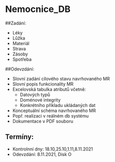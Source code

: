# Nemocnice_DB

##Zadání:
* Léky
* Lůžka
* Materiál
* Strava
* Zásoby
* Spotřeba
 
##Odevzdání:
* Slovní zadání cílového stavu navrhovaného MR
* Slovní popis funkcionality MR
* Excelovská tabulka atributů včetně:
	* Datových typů
	* Doménové integrity
	* Konkrétního příkladu ukládaných dat
* Konceptuální schéma navrhovaného MR
* Popř. realizaci v reálném db systému
* Dokumentace v PDF souboru

## Termíny:
* Kontrolnní dny: 18.10,25.10,1.11,8.11.2021
* Odevzdání:  8.11.2021, Disk O
